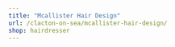 ```yaml
---
title: "Mcallister Hair Design"
url: /clacton-on-sea/mcallister-hair-design/
shop: hairdresser
---
```


